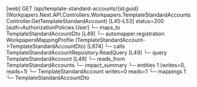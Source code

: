[web] GET /api/template-standard-accounts/{id:guid}  (Workpapers.Next.API.Controllers.Workpapers.TemplateStandardAccountsController.GetTemplateStandardAccount)  [L45–L53] status=200 [auth=AuthorizationPolicies.User]
  └─ maps_to TemplateStandardAccountDto [L49]
    └─ automapper.registration WorkpapersMappingProfile (TemplateStandardAccount->TemplateStandardAccountDto) [L674]
  └─ calls TemplateStandardAccountRepository.ReadQuery [L49]
  └─ query TemplateStandardAccount [L49]
    └─ reads_from TemplateStandardAccounts
  └─ impact_summary
    └─ entities 1 (writes=0, reads=1)
      └─ TemplateStandardAccount writes=0 reads=1
    └─ mappings 1
      └─ TemplateStandardAccountDto

